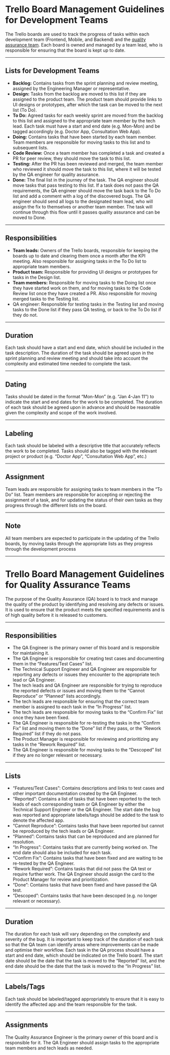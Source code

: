 # Trello Board Management Guidelines for Development Teams

The Trello boards are used to track the progress of tasks within each development team (Frontend, Mobile, and Backend) and the [quality assurance team](#trello-board-management-guidelines-for-quality-assurance-teams). Each board is owned and managed by a team lead, who is responsible for ensuring that the board is kept up to date.

<hr>

## Lists for Development Teams

 - <strong>Backlog:</strong> Contains tasks from the sprint planning and review meeting, assigned by the Engineering Manager or representative.
 - <strong>Design:</strong> Tasks from the backlog are moved to this list if they are assigned to the product team. The product team should provide links to UI designs or prototypes, after which the task can be moved to the next list (To Do).
 - <strong>To Do:</strong> Agreed tasks for each weekly sprint are moved from the backlog to this list and assigned to the appropriate team member by the tech lead. Each task must have a start and end date (e.g. Mon-Mon) and be tagged accordingly (e.g. Doctor App, Consultation Web App).
 - <strong>Doing:</strong> Contains tasks that have been started by each team member. Team members are responsible for moving tasks to this list and to subsequent lists.
 - <strong>Code Review:</strong> Once a team member has completed a task and created a PR for peer review, they should move the task to this list.
 - <strong>Testing:</strong> After the PR has been reviewed and merged, the team member who reviewed it should move the task to this list, where it will be tested by the QA engineer for quality assurance.
 - <strong>Done:</strong> The final list in the journey of the task. The QA engineer should move tasks that pass testing to this list. If a task does not pass the QA requirements, the QA engineer should move the task back to the To Do list and add a comment with a log of the discovered bugs. The QA engineer should send all logs to the designated team lead, who will assign the fix to themselves or another team member. The task will continue through this flow until it passes quality assurance and can be moved to Done.

<hr>

## Responsibilities

 - <strong>Team leads:</strong> Owners of the Trello boards, responsible for keeping the boards up to date and clearing them once a month after the KPI meeting. Also responsible for assigning tasks in the To Do list to appropriate team members.
 - <strong>Product team:</strong> Responsible for providing UI designs or prototypes for tasks in the Design list.
 - <strong>Team members:</strong> Responsible for moving tasks to the Doing list once they have started work on them, and for moving tasks to the Code Review list once they have created a PR. Also responsible for moving merged tasks to the Testing list.
 - </strong>QA engineer:</strong> Responsible for testing tasks in the Testing list and moving tasks to the Done list if they pass QA testing, or back to the To Do list if they do not.

<hr>

## Duration

Each task should have a start and end date, which should be included in the task description. The duration of the task should be agreed upon in the sprint planning and review meeting and should take into account the complexity and estimated time needed to complete the task. 

<hr>

## Dating
Tasks should be dated in the format “Mon-Mon” (e.g. “Jan 4-Jan 11") to indicate the start and end dates for the work to be completed. The duration of each task should be agreed upon in advance and should be reasonable given the complexity and scope of the work involved.

<hr>

## Labeling

Each task should be labeled with a descriptive title that accurately reflects the work to be completed.
Tasks should also be tagged with the relevant project or product (e.g. “Doctor App”, “Consultation Web App”, etc.)

<hr>

## Assignment
Team leads are responsible for assigning tasks to team members in the “To Do” list.
Team members are responsible for accepting or rejecting the assignment of a task, and for updating the status of their own tasks as they progress through the different lists on the board.

<hr>

## Note
All team members are expected to participate in the updating of the Trello boards, by moving tasks through the appropriate lists as they progress through the development process

<hr>

# Trello Board Management Guidelines for Quality Assurance Teams

The purpose of the Quality Assurance (QA) board is to track and manage the quality of the product by identifying and resolving any defects or issues. It is used to ensure that the product meets the specified requirements and is of high quality before it is released to customers.

<hr>

## Responsibilities

 - The QA Engineer is the primary owner of this board and is responsible for maintaining it.
 - The QA Engineer is responsible for creating test cases and documenting them in the “Features/Test Cases” list.
 - The Technical Support Engineer and QA Engineer are responsible for reporting any defects or issues they encounter to the appropriate tech lead or QA Engineer.
 - The tech leads and QA Engineer are responsible for trying to reproduce the reported defects or issues and moving them to the “Cannot Reproduce” or “Planned” lists accordingly.
 - The tech leads are responsible for ensuring that the correct team member is assigned to each task in the “In Progress” list.
 - The tech leads are responsible for moving tasks to the “Confirm Fix” list once they have been fixed.
 - The QA Engineer is responsible for re-testing the tasks in the “Confirm Fix” list and moving them to the “Done” list if they pass, or the “Rework Required” list if they do not pass.
 - The Product Manager is responsible for reviewing and prioritizing any tasks in the “Rework Required” list.
 - The QA Engineer is responsible for moving tasks to the “Descoped” list if they are no longer relevant or necessary.

<hr>
 
## Lists

 - “Features/Test Cases”: Contains descriptions and links to test cases and other important documentation created by the QA Engineer.
 - “Reported”: Contains a list of tasks that have been reported to the tech leads of each corresponding team or QA Engineer by either the Technical Support Engineer or the QA Engineer. The start date the bug was reported and appropriate labels/tags should be added to the task to denote the affected app.
 - “Cannot Reproduce”: Contains tasks that have been reported but cannot be reproduced by the tech leads or QA Engineer.
 - “Planned”: Contains tasks that can be reproduced and are planned for resolution.
 - “In Progress”: Contains tasks that are currently being worked on. The end date should also be included for each task.
 - “Confirm Fix”: Contains tasks that have been fixed and are waiting to be re-tested by the QA Engineer.
 - “Rework Required”: Contains tasks that did not pass the QA test or require further work. The QA Engineer should assign the card to the Product Manager for review and prioritization.
 - “Done”: Contains tasks that have been fixed and have passed the QA test.
 - “Descoped”: Contains tasks that have been descoped (e.g. no longer relevant or necessary).

<hr>

## Duration

The duration for each task will vary depending on the complexity and severity of the bug. It is important to keep track of the duration of each task so that the QA team can identify areas where improvements can be made and optimise their workflow. Each task in the QA process should have a start and end date, which should be indicated on the Trello board. The start date should be the date that the task is moved to the “Reported” list, and the end date should be the date that the task is moved to the “In Progress” list.

<hr>

## Labels/Tags
Each task should be labeled/tagged appropriately to ensure that it is easy to identify the affected app and the team responsible for the task.

<hr>

## Assignments
The Quality Assurance Engineer is the primary owner of this board and is responsible for it. The QA Engineer should assign tasks to the appropriate team members and tech leads as needed.
